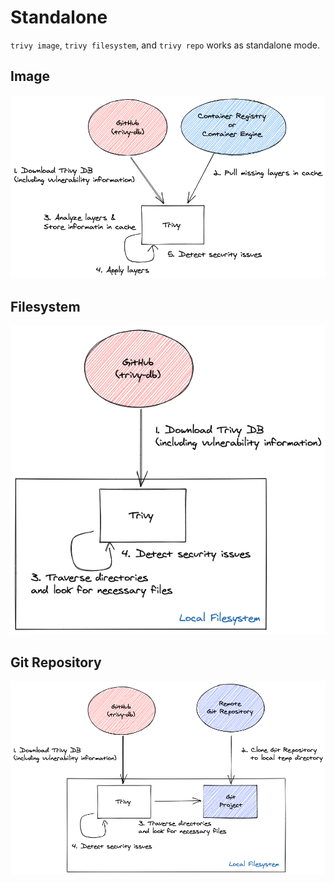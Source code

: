 # Standalone

`trivy image`, `trivy filesystem`, and `trivy repo` works as standalone mode.

## Image

![standalone](../imgs/image.png)

## Filesystem

![fs](../imgs/fs.png)

## Git Repository

![repo](../imgs/repo.png)

